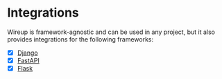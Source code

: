 # Integrations

Wireup is framework-agnostic and can be used in any project, but it also provides integrations for the following frameworks:

- [x] [Django](django.md)
- [x] [FastAPI](fastapi.md)
- [x] [Flask](flask.md)